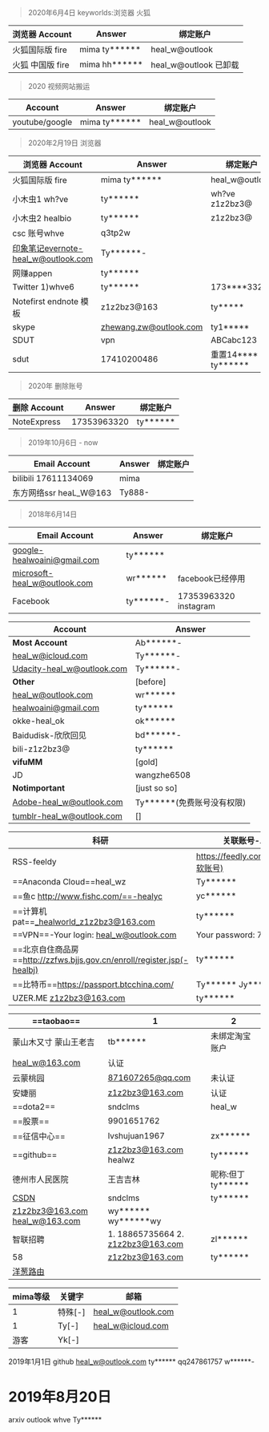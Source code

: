 > 2020年6月4日 keyworlds:浏览器 火狐

浏览器 Account | Answer | 绑定账户
------------ | ------------- | --
火狐国际版 fire | mima ty****** | heal_w@outlook
火狐 中国版 fire | mima hh****** | heal_w@outlook 已卸载

> 2020 视频网站搬运

Account | Answer | 绑定账户
------------ | ------------- | --
youtube/google | mima ty****** | heal_w@outlook


> 2020年2月19日 浏览器

浏览器 Account | Answer | 绑定账户
------------ | ------------- | --
火狐国际版 fire | mima ty****** | heal_w@outlook
小木虫1 wh?ve | ty****** |wh?ve z1z2bz3@
小木虫2 healbio | ty****** | z1z2bz3@
csc 账号whve | q3tp2w |
印象笔记evernote-heal_w@outlook.com | Ty******-
网赚appen | ty****** |
Twitter 1)whve6 |ty******| 173****3320
Notefirst endnote 模板 | z1z2bz3@163 | ty*****
skype | zhewang.zw@outlook.com | ty1*****
SDUT | vpn | ABCabc123
sdut | 17410200486 | 重置14****  -> ty******

> 2020年 删除账号

删除 Account | Answer | 绑定账户
------------ | ------------- | --
NoteExpress | 17353963320 | ty******


> 2019年10月6日 - now

Email Account | Answer | 绑定账户
------------ | ------------- | --
bilibili 17611134069 | mima
东方网络ssr heaL_W@163 | Ty888-


> 2018年6月14日  

Email Account | Answer | 绑定账户
------------ | ------------- | --
google-healwoaini@gmail.com|ty******
microsoft-heal_w@outlook.com | wr****** | facebook已经停用
Facebook | ty******-  | 17353963320 instagram


Account | Answer
------------ | -------------
**Most Account** | Ab******-
heal_w@icloud.com | Ty******-
Udacity-heal_w@outlook.com | Ty******-
**Other** | [before]
heal_w@outlook.com | wr******
healwoaini@gmail.com | ty******
okke-heal_ok | ok******
Baidudisk-欣欣回见 | bd******-
bili-z1z2bz3@ | ty******
**vifuMM** | [gold]
JD | wangzhe6508
**Notimportant** | [just so so]
Adobe-heal_w@outlook.com | Ty******(免费账号没有权限)
tumblr-heal_w@outlook.com | []

科研 | 关联账号-Answer
------------ | -------------
RSS-feeldy | https://feedly.com/i/discover(微软账号)
==Anaconda Cloud==heal_wz | Ty******
==鱼c	http://www.fishc.com/==-healyc | yc******
==计算机pat==_healworld_z1z2bz3@163.com | ty******
==VPN==-Your login: heal_w@outlook.com | Your password: 7482236
==北京自住商品房==http://zzfws.bjjs.gov.cn/enroll/register.jsp(-healbj) | ty******
==比特币==https://passport.btcchina.com/ | Ty****** Jy******（交易）
UZER.ME	z1z2bz3@163.com | ty******


==taobao== | 1 | 2
--- | --- |---
蒙山木又寸 蒙山王老吉 | tb****** | 未绑定淘宝账户
heal_w@163.com |认证 |
 云蒙桃园 | 871607265@qq.com | 未认证					
安婕丽 | z1z2bz3@163.com | 认证
==dota2== | sndclms | heal_w 
==股票== | 9901651762
==征信中心== | lvshujuan1967 | zx******
==github== | z1z2bz3@163.com healwz | ty******
德州市人民医院 | 王吉吉林 | 昵称:但丁 ty******
[CSDN](http://download.csdn.net/my/downloads) | sndclms | ty******
z1z2bz3@163.com heal_w@163.com | wy****** wy******wy
智联招聘 | 1. 18865735664 2. z1z2bz3@163.com | zl******
58 | z1z2bz3@163.com | ty******
[洋葱路由](http://hss3uro2hsxfogfq.onion/) ||


mima等级 | 关键字 | 邮箱
--- | --- | ---
1 | 特殊[-] | heal_w@outlook.com
1 | Ty[-] | heal_w@icloud.com
游客 | Yk[-] | 

2019年1月1日 
github heal_w@outlook.com ty******
qq247861757 w******-

# 2019年8月20日
arxiv outlook whve Ty******
